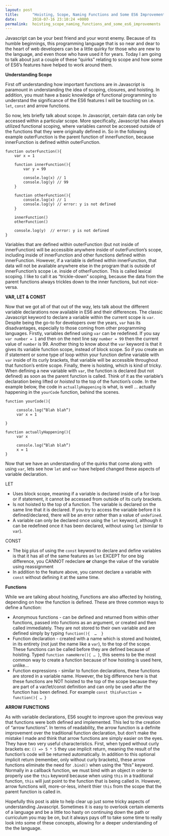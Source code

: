 ```yaml
---
layout: post
title:      "Hoisting, Scope, Naming Functions and Some ES6 Improvements"
date:       2018-07-16 23:10:24 +0000
permalink:  hoisting_scope_naming_functions_and_some_es6_improvements
---
```



Javascript can be your best friend and your worst enemy. Because of its humble beginnings, this programming language that is so near and dear to the heart of web developers can be a little quirky for those who are new to the language, and even those who have used it for years. Today I am going to talk about just a couple of these “quirks” relating to scope and how some of ES6’s features have helped to work around them. 

**Understanding Scope**

First off understanding how important functions are in Javascript is paramount in understanding the idea of scoping, closures, and hoisting. In addition, you must have a basic knowledge of functional programming to understand the significance of the ES6 features I will be touching on i.e. ```let```, ```const``` and arrow functions.

So now, lets briefly talk about scope. In Javascript, certain data can only be accessed within a particular scope. More specifically, Javascript has always utilized functional scoping, where variables cannot be accessed outside of the functions that they were originally defined in. So in the following example outerFunction is the parent function of innerFunction, because innerFunction is defined within outerFunction. 

```
function outerFunction(){
    var x = 1
    
    function innerFunction(){
        var y = 99

        console.log(x) // 1
        console.log(y) // 99
    }

    function otherFunction(){
        console.log(x) // 1
        console.log(y) // error: y is not defined        
    }

    innerFunction()
    otherFunction()

    console.log(y)  // error: y is not defined
}

```


Variables that are defined within outerFunction (but not inside of innerFunction) will be accessible anywhere inside of outerFunction’s scope, including inside of innerFunction and other functions defined within innerFunction. However, if a variable is defined within innerFunction, that data will not be available anywhere else in the program that is outside of innerFunction’s scope i.e. inside of otherFunction. This is called lexical scoping. I like to call it as “trickle-down” scoping, because the data from the parent functions always trickles down to the inner functions, but not vice-versa. 


**VAR, LET & CONST**

Now that we got all of that out of the way, lets talk about the different variable declarations now available in ES6 and their differences. The classic Javascript keyword to declare a variable within the current scope is ```var```. Despite being the go-to for developers over the years, ```var``` has its disadvantages, especially to those coming from other programming languages. Firstly, variables defined using ```var``` can be redefined. If you say ```var number = 1``` and then on the next line say ```number = 99``` then the current value of ```number``` is 99. Another thing to know about the ```var``` keyword is that it gives its variable function scope, instead of block scope. So if you create an if statement or some type of loop within your function define variable with ```var``` inside of its curly brackets, that variable will be accessible throughout that function’s entire scope. Finally, there is hoisting, which is kind of tricky. When defining a new variable with ```var```, the function is declared (but not defined) as soon as the parent function is called. Think of it as the variable’s declaration being lifted or *hoisted* to the top of the function’s code. In the example below, the code in ```actuallyHappening``` is what, is well … actually happening in the ```yourCode``` function, behind the scenes.

```
function yourCode(){

     console.log(“Blah blah”)
     var x = 1

}

function actuallyHappening(){
     var x

     console.log(“Blah blah”)
     x = 1
}

```

Now that we have an understanding of the quirks that come along with using ```var```, lets see how ```let``` and ```var``` have helped changed these aspects of variable declaration. 

LET
* Uses block scope, meaning if a variable is declared inside of a for loop or if statement, it cannot be accessed from outside of its curly brackets.
* Is not hoisted to the top of a function. The variable is declared on the same line that it is declared. If you try to access the variable before it is defined/declared, there will be an error rather than a value of ```undefined```.
* A variable can only be declared once using the ```let``` keyword, although it can be redefined once it has been declared, without using ```let``` (similar to ```var```).

CONST
* The big plus of using the ```const``` keyword to declare and define variables is that it has all of the same features as ```let``` EXCEPT for one big difference, you CANNOT redeclare **or** change the value of the variable using reassignment
* In addition to the feature above, you cannot declare a variable with ```const``` without defining it at the same time.

**Functions**

While we are talking about hoisting, Functions are also affected by hoisting, depending on how the function is defined. These are three common ways to define a function:

* Anonymous functions - can be defined and returned from within other functions, passed into functions as an argument, or created and then called immediately. They are not stored to their own variable and are defined simply by typing ```function(){  …  }```
* Function declaration - created with a name which is stored and hoisted, in its entirety (not just the name like a ```var```), to the top of the scope. These functions can be called before they are defined because of hoisting. Typed ```function nameHere(){ … }```, this seems to be the most common way to create a function because of how hoisting is used here, unlike…
* Function expressions - similar to function declarations, these functions are stored in a variable name. However, the big difference here is that these functions are NOT hoisted to the top of the scope because they are part of a var/let/const definition and can only be used after the function has been defined. For example ```const thisFunction = function(){ … }``` 

**ARROW FUNCTIONS**

As with variable declarations, ES6 sought to improve upon the previous way that functions were both defined and implemented. This led to the creation of “arrow functions”. In terms of readability, the arrow function is a definite improvement over the traditional function declaration, but don’t make the mistake I made and think that arrow functions are simply easier on the eyes. They have two very useful characteristics. First, when typed without curly brackets ex:
``` () => 5 * 5 ``` they use implicit return, meaning the result of the function’s code will be returned automatically. In addition to this optional implicit return (remember, only without curly brackets), these arrow functions eliminate the need for ```.bind()``` when using the “this” keyword. Normally in a callback function, we must bind with an object in order to properly use the ```this``` keyword because when using ```this``` in a traditional function, ```this``` will just point to the function that is being called in. However, arrow functions will, more-or-less, inherit thier ```this``` from the scope that the parent function is called in.

Hopefully this post is able to help clear up just some tricky aspects of understanding Javascript. Sometimes it is easy to overlook certain elements of a language and be a little too hasty on continuing down the path or curriculum you may be on, but it always pays off to take some time to really look into some of these concepts, allowing for a deeper understanding of the the language.
